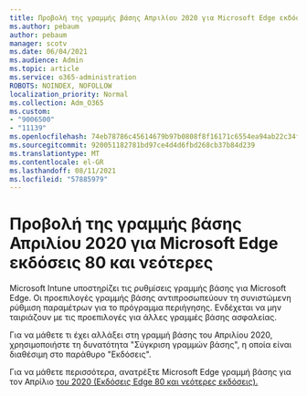 ```yaml
---
title: Προβολή της γραμμής βάσης Απριλίου 2020 για Microsoft Edge εκδόσεις 80 και νεότερες
ms.author: pebaum
author: pebaum
manager: scotv
ms.date: 06/04/2021
ms.audience: Admin
ms.topic: article
ms.service: o365-administration
ROBOTS: NOINDEX, NOFOLLOW
localization_priority: Normal
ms.collection: Adm_O365
ms.custom:
- "9006500"
- "11139"
ms.openlocfilehash: 74eb78786c45614679b97b0808f8f16171c6554ea94ab22c34f2c45766123662
ms.sourcegitcommit: 920051182781bd97ce4d4d6fbd268cb37b84d239
ms.translationtype: MT
ms.contentlocale: el-GR
ms.lasthandoff: 08/11/2021
ms.locfileid: "57885979"
---
```

# <a name="view-the-april-2020-baseline-for-microsoft-edge-versions-80-and-later"></a>Προβολή της γραμμής βάσης Απριλίου 2020 για Microsoft Edge εκδόσεις 80 και νεότερες

Microsoft Intune υποστηρίζει τις ρυθμίσεις γραμμής βάσης για Microsoft Edge. Οι προεπιλογές γραμμής βάσης αντιπροσωπεύουν τη συνιστώμενη ρύθμιση παραμέτρων για το πρόγραμμα περιήγησης. Ενδέχεται να μην ταιριάζουν με τις προεπιλογές για άλλες γραμμές βάσης ασφαλείας.

Για να μάθετε τι έχει αλλάξει στη γραμμή βάσης του Απριλίου 2020, χρησιμοποιήστε τη δυνατότητα "Σύγκριση γραμμών βάσης", η οποία είναι διαθέσιμη στο παράθυρο "Εκδόσεις".

Για να μάθετε περισσότερα, ανατρέξτε Microsoft Edge γραμμή βάσης για τον Απρίλιο [του 2020 (Εκδόσεις Edge 80 και νεότερες εκδόσεις).](https://docs.microsoft.com/mem/intune/protect/security-baseline-settings-edge?pivots=edge-april-2020)
